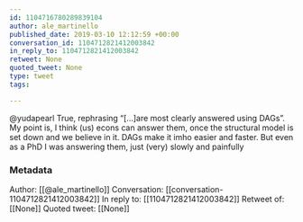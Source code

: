 ```yaml
---
id: 1104716780289839104
author: ale_martinello
published_date: 2019-03-10 12:12:59 +00:00
conversation_id: 1104712821412003842
in_reply_to: 1104712821412003842
retweet: None
quoted_tweet: None
type: tweet
tags:

---
```


@yudapearl True, rephrasing “[...]are most clearly answered using DAGs”. My point is, I think (us) econs can answer them, once the structural model is set down and we believe in it. DAGs make it imho easier and faster. But even as a PhD I was answering them, just (very) slowly and painfully

### Metadata

Author: [[@ale_martinello]]
Conversation: [[conversation-1104712821412003842]]
In reply to: [[1104712821412003842]]
Retweet of: [[None]]
Quoted tweet: [[None]]
